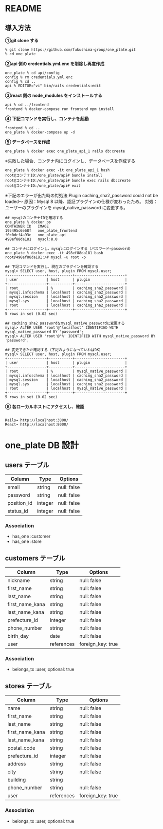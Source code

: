 # README

## 導入方法

**①git clone する**

```
% git clone https://github.com/fukushima-group/one_plate.git
% cd one_plate
```

**②api 側の credentials.yml.enc を削除し再度作成**

```
one_plate % cd api/config
config % rm credentials.yml.enc
config % cd ..
api % EDITOR="vi" bin/rails credentials:edit
```

**③react 側の node_modules をインストールする**

```
api % cd ../frontend
frontend % docker-compose run frontend npm install
```

**④ 下記コマンドを実行し、コンテナを起動**

```
frontend % cd ..
one_plate % docker-compose up -d
```

**⑤ データベースを作成**

```
one_plate % docker exec one_plate_api_1 rails db:create
```

※失敗した場合、コンテナ内にログインし、データベースを作成する

```
one_plate % docker exec -it one_plate_api_1 bash
root@コンテナID:/one_plate/api# bundle install
root@コンテナID:/one_plate/api# bundle exec rails db:create
root@コンテナID:/one_plate/api# exit
```

※下記のエラーが出た時の対処法
Plugin caching_sha2_password could not be loaded〜
原因：Mysql 8 以降、認証プラグインの仕様が変わったため。
対処：ユーザーのプラグインを mysql_native_password に変更する。

```
## mysqlのコンテナIDを確認する
one_plate % docker ps
CONTAINER ID   IMAGE
195495c6e68f   one_plate_frontend
f0c0dcf4a93e   one_plate_api
498ef88da181   mysql:8.0
```

```
## コンテナにログインし、mysqlにログインする（パスワード→password）
one_plate % docker exec -it 498ef88da181 bash
root@498ef88da181:/# mysql -u root -p
```

```
## 下記コマンドを実行し、現在のプラグインを確認する
mysql> SELECT user, host, plugin FROM mysql.user;
+------------------+-----------+-----------------------+
| user             | host      | plugin                |
+------------------+-----------+-----------------------+
| root             | %         | caching_sha2_password |
| mysql.infoschema | localhost | caching_sha2_password |
| mysql.session    | localhost | caching_sha2_password |
| mysql.sys        | localhost | caching_sha2_password |
| root             | localhost | caching_sha2_password |
+------------------+-----------+-----------------------+
5 rows in set (0.02 sec)
```

```
## caching_sha2_passwordをmysql_native_passwordに変更する
mysql> ALTER USER 'root'@'localhost' IDENTIFIED WITH mysql_native_password BY 'password';
mysql> ALTER USER 'root'@'%' IDENTIFIED WITH mysql_native_password BY 'password';
```

```
## 変更できたか確認する（下記のようになっていればOK）
mysql> SELECT user, host, plugin FROM mysql.user;
+------------------+-----------+-----------------------+
| user             | host      | plugin                |
+------------------+-----------+-----------------------+
| root             | %         | mysql_native_password |
| mysql.infoschema | localhost | caching_sha2_password |
| mysql.session    | localhost | caching_sha2_password |
| mysql.sys        | localhost | caching_sha2_password |
| root             | localhost | mysql_native_password |
+------------------+-----------+-----------------------+
5 rows in set (0.02 sec)
```

**⑥ 各ローカルホストにアクセスし、確認**

```

Rails→ http://localhost:3000/
React→ http://localhost:8000/

```

# one_plate DB 設計

## users テーブル

| Column      | Type    | Options     |
| ----------- | ------- | ----------- |
| email       | string  | null: false |
| password    | string  | null: false |
| position_id | integer | null: false |
| status_id   | integer | null: false |

### Association

- has_one :customer
- has_one :store

## customers テーブル

| Column          | Type       | Options           |
| --------------- | ---------- | ----------------- |
| nickname        | string     | null: false       |
| first_name      | string     | null: false       |
| last_name       | string     | null: false       |
| first_name_kana | string     | null: false       |
| last_name_kana  | string     | null: false       |
| prefecture_id   | integer    | null: false       |
| phone_number    | string     | null: false       |
| birth_day       | date       | null: false       |
| user            | references | foreign_key: true |

### Association

- belongs_to :user, optional: true

## stores テーブル

| Column          | Type       | Options           |
| --------------- | ---------- | ----------------- |
| name            | string     | null: false       |
| first_name      | string     | null: false       |
| last_name       | string     | null: false       |
| first_name_kana | string     | null: false       |
| last_name_kana  | string     | null: false       |
| postal_code     | string     | null: false       |
| prefecture_id   | integer    | null: false       |
| address         | string     | null: false       |
| city            | string     | null: false       |
| building        | string     |                   |
| phone_number    | string     | null: false       |
| user            | references | foreign_key: true |

### Association

- belongs_to :user, optional: true

```

```
